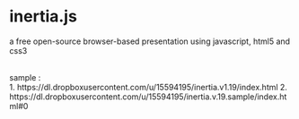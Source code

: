 inertia.js
==========

a free open-source browser-based presentation using javascript, html5 and css3

<br/>
sample :<br/> 
1. https://dl.dropboxusercontent.com/u/15594195/inertia.v1.19/index.html
2. https://dl.dropboxusercontent.com/u/15594195/inertia.v.19.sample/index.html#0
